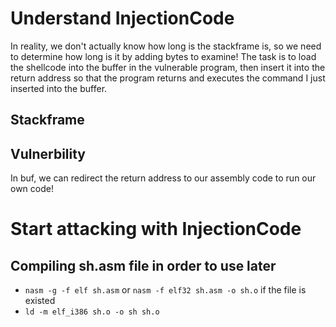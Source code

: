 # Understand InjectionCode 
In reality, we don't actually know how long is the stackframe is, so we need to determine how long is it by adding bytes to examine! The task is to load the shellcode into the buffer in the vulnerable program, then insert it into the return address so that the program returns and executes the command I just inserted into the buffer.
## Stackframe

## Vulnerbility
In buf, we can redirect the return address to our assembly code to run our own code!
# Start attacking with InjectionCode 
## Compiling sh.asm file in order to use later
- `nasm -g -f elf sh.asm` or `nasm -f elf32 sh.asm -o sh.o` if the file is existed    
- `ld -m elf_i386 sh.o -o sh sh.o`  

